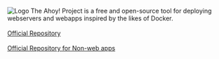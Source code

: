 ![Logo](https://raw.githubusercontent.com/ahoyproject/ahoy/266a7a85bf72a79263ef866bb9bde32dc09639ae/images/ahoy.svg)
The Ahoy! Project is a free and open-source tool for deploying webservers and webapps inspired by the likes of Docker.\
\
[Official Repository](https://github.com/ahoyproject/ahoy)\
\
[Official Repository for Non-web apps](https://github.com/ahoyproject/metal)


